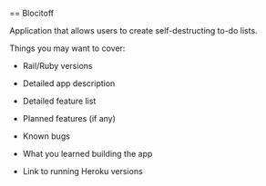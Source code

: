 == Blocitoff

Application that allows users to create self-destructing to-do lists.

Things you may want to cover:

* Rail/Ruby versions

* Detailed app description

* Detailed feature list

* Planned features (if any)

* Known bugs

* What you learned building the app

* Link to running Heroku versions
